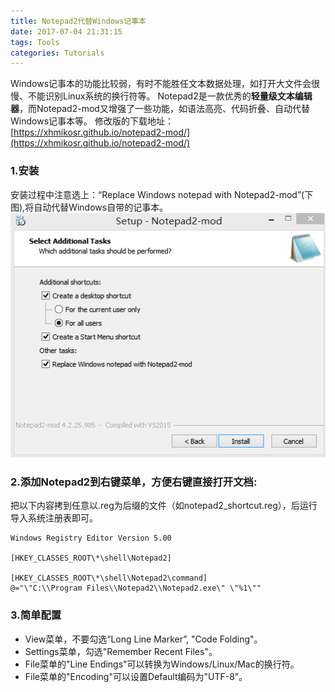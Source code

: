 ```yaml
---
title: Notepad2代替Windows记事本
date: 2017-07-04 21:31:15
tags: Tools
categories: Tutorials
---
```

Windows记事本的功能比较弱，有时不能胜任文本数据处理，如打开大文件会很慢、不能识别Linux系统的换行符等。
Notepad2是一款优秀的**轻量级文本编辑器**，而Notepad2-mod又增强了一些功能，如语法高亮、代码折叠、自动代替Windows记事本等。
修改版的下载地址：[https://xhmikosr.github.io/notepad2-mod/](https://xhmikosr.github.io/notepad2-mod/)
<!--more-->
### 1.安装
安装过程中注意选上：“Replace Windows notepad with Notepad2-mod”(下图),将自动代替Windows自带的记事本。
![Notepad2 Setup](/imageBed/notepad2_setup.png)
 
### 2.添加Notepad2到右键菜单，方便右键直接打开文档:
把以下内容拷到任意以.reg为后缀的文件（如notepad2_shortcut.reg），后运行导入系统注册表即可。
```
Windows Registry Editor Version 5.00
 
[HKEY_CLASSES_ROOT\*\shell\Notepad2]
 
[HKEY_CLASSES_ROOT\*\shell\Notepad2\command]
@="\"C:\\Program Files\\Notepad2\\Notepad2.exe\" \"%1\""
```
### 3.简单配置 
* View菜单，不要勾选“Long Line Marker”, "Code Folding"。
* Settings菜单，勾选"Remember Recent Files"。
* File菜单的"Line Endings"可以转换为Windows/Linux/Mac的换行符。
* File菜单的"Encoding"可以设置Default编码为"UTF-8"。